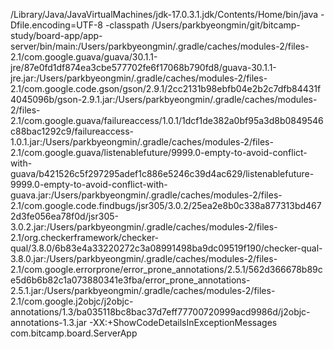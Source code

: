 /Library/Java/JavaVirtualMachines/jdk-17.0.3.1.jdk/Contents/Home/bin/java -Dfile.encoding=UTF-8 -classpath /Users/parkbyeongmin/git/bitcamp-study/board-app/app-server/bin/main:/Users/parkbyeongmin/.gradle/caches/modules-2/files-2.1/com.google.guava/guava/30.1.1-jre/87e0fd1df874ea3cbe577702fe6f17068b790fd8/guava-30.1.1-jre.jar:/Users/parkbyeongmin/.gradle/caches/modules-2/files-2.1/com.google.code.gson/gson/2.9.1/2cc2131b98ebfb04e2b2c7dfb84431f4045096b/gson-2.9.1.jar:/Users/parkbyeongmin/.gradle/caches/modules-2/files-2.1/com.google.guava/failureaccess/1.0.1/1dcf1de382a0bf95a3d8b0849546c88bac1292c9/failureaccess-1.0.1.jar:/Users/parkbyeongmin/.gradle/caches/modules-2/files-2.1/com.google.guava/listenablefuture/9999.0-empty-to-avoid-conflict-with-guava/b421526c5f297295adef1c886e5246c39d4ac629/listenablefuture-9999.0-empty-to-avoid-conflict-with-guava.jar:/Users/parkbyeongmin/.gradle/caches/modules-2/files-2.1/com.google.code.findbugs/jsr305/3.0.2/25ea2e8b0c338a877313bd4672d3fe056ea78f0d/jsr305-3.0.2.jar:/Users/parkbyeongmin/.gradle/caches/modules-2/files-2.1/org.checkerframework/checker-qual/3.8.0/6b83e4a33220272c3a08991498ba9dc09519f190/checker-qual-3.8.0.jar:/Users/parkbyeongmin/.gradle/caches/modules-2/files-2.1/com.google.errorprone/error_prone_annotations/2.5.1/562d366678b89ce5d6b6b82c1a073880341e3fba/error_prone_annotations-2.5.1.jar:/Users/parkbyeongmin/.gradle/caches/modules-2/files-2.1/com.google.j2objc/j2objc-annotations/1.3/ba035118bc8bac37d7eff77700720999acd9986d/j2objc-annotations-1.3.jar -XX:+ShowCodeDetailsInExceptionMessages com.bitcamp.board.ServerApp
